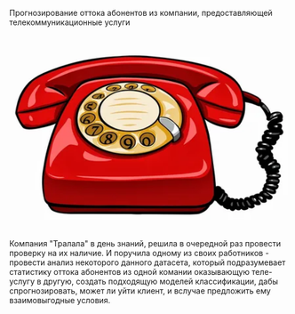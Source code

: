 Прогнозирование оттока абонентов из компании, предоставляющей телекоммуникационные услуги

<p align="center"><img src="https://github.com/ArtemPlgn/Data_science_projects/blob/main/Churn_movbile/mob.jpg" alt="Data_science_projects/tree/main/Churn_movbile" border="0" style='width:500px;height:350px'/>
  
Компания "Тралала" в день знаний, решила в очередной раз провести проверку на их наличие. И поручила одному из своих работников - провести анализ некоторого данного датасета, который подразумевает статистику оттока абонентов из одной комании оказывающую теле-услугу в другую, создать подходящую моделей классификации, дабы спрогнозировать, может ли уйти клиент, и вслучае предложить ему взаимовыгодные условия.

